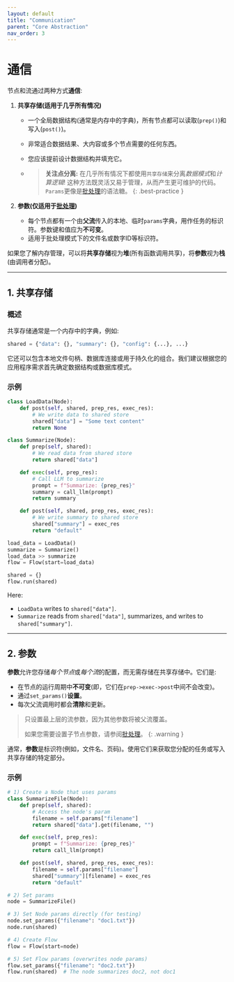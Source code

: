 ```yaml
---
layout: default
title: "Communication"
parent: "Core Abstraction"
nav_order: 3
---
```


# 通信

节点和流通过两种方式**通信**:

1. **共享存储(适用于几乎所有情况)**

   - 一个全局数据结构(通常是内存中的字典)，所有节点都可以读取(`prep()`)和写入(`post()`)。
   - 非常适合数据结果、大内容或多个节点需要的任何东西。
   - 您应该提前设计数据结构并填充它。

   - > **关注点分离:** 在几乎所有情况下都使用`共享存储`来分离*数据模式*和*计算逻辑*! 这种方法既灵活又易于管理，从而产生更可维护的代码。`Params`更像是[批处理](./batch.md)的语法糖。
     {: .best-practice }

2. **参数(仅适用于[批处理](./batch.md))**
   - 每个节点都有一个由**父流**传入的本地、临时`params`字典，用作任务的标识符。参数键和值应为**不可变**。
   - 适用于批处理模式下的文件名或数字ID等标识符。

如果您了解内存管理，可以将**共享存储**视为**堆**(所有函数调用共享)，将**参数**视为**栈**(由调用者分配)。

---

## 1. 共享存储

### 概述

共享存储通常是一个内存中的字典，例如:
```python
shared = {"data": {}, "summary": {}, "config": {...}, ...}
```

它还可以包含本地文件句柄、数据库连接或用于持久化的组合。我们建议根据您的应用程序需求首先确定数据结构或数据库模式。

### 示例

```python
class LoadData(Node):
    def post(self, shared, prep_res, exec_res):
        # We write data to shared store
        shared["data"] = "Some text content"
        return None

class Summarize(Node):
    def prep(self, shared):
        # We read data from shared store
        return shared["data"]

    def exec(self, prep_res):
        # Call LLM to summarize
        prompt = f"Summarize: {prep_res}"
        summary = call_llm(prompt)
        return summary

    def post(self, shared, prep_res, exec_res):
        # We write summary to shared store
        shared["summary"] = exec_res
        return "default"

load_data = LoadData()
summarize = Summarize()
load_data >> summarize
flow = Flow(start=load_data)

shared = {}
flow.run(shared)
```

Here:
- `LoadData` writes to `shared["data"]`.
- `Summarize` reads from `shared["data"]`, summarizes, and writes to `shared["summary"]`.

---

## 2. 参数

**参数**允许您存储*每个节点*或*每个流*的配置，而无需存储在共享存储中。它们是:
- 在节点的运行周期中**不可变**(即，它们在`prep->exec->post`中间不会改变)。
- 通过`set_params()`**设置**。
- 每次父流调用时都会**清除**和更新。

> 只设置最上层的流参数，因为其他参数将被父流覆盖。
> 
> 如果您需要设置子节点参数，请参阅[批处理](./batch.md)。
{: .warning }

通常，**参数**是标识符(例如，文件名、页码)。使用它们来获取您分配的任务或写入共享存储的特定部分。

### 示例

```python
# 1) Create a Node that uses params
class SummarizeFile(Node):
    def prep(self, shared):
        # Access the node's param
        filename = self.params["filename"]
        return shared["data"].get(filename, "")

    def exec(self, prep_res):
        prompt = f"Summarize: {prep_res}"
        return call_llm(prompt)

    def post(self, shared, prep_res, exec_res):
        filename = self.params["filename"]
        shared["summary"][filename] = exec_res
        return "default"

# 2) Set params
node = SummarizeFile()

# 3) Set Node params directly (for testing)
node.set_params({"filename": "doc1.txt"})
node.run(shared)

# 4) Create Flow
flow = Flow(start=node)

# 5) Set Flow params (overwrites node params)
flow.set_params({"filename": "doc2.txt"})
flow.run(shared)  # The node summarizes doc2, not doc1
```
